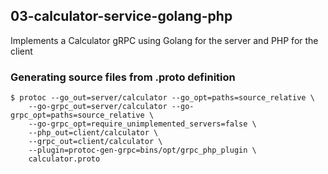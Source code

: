 ## 03-calculator-service-golang-php

Implements a Calculator gRPC using Golang for the server and PHP for the client

### Generating source files from .proto definition

```shell
$ protoc --go_out=server/calculator --go_opt=paths=source_relative \
    --go-grpc_out=server/calculator --go-grpc_opt=paths=source_relative \
    --go-grpc_opt=require_unimplemented_servers=false \
    --php_out=client/calculator \
    --grpc_out=client/calculator \
    --plugin=protoc-gen-grpc=bins/opt/grpc_php_plugin \
    calculator.proto
```

